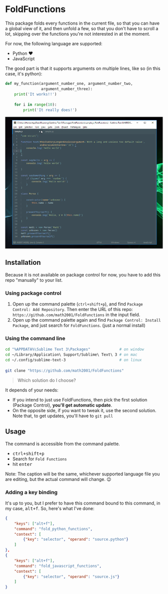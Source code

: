 # FoldFunctions

This package folds every functions in the current file, so that you can have a global view of it, and then unfold a few, so that you don't have to scroll a lot, skipping over the functions you're not interested in at the moment.

For now, the following language are supported:

- Python :heart:
- JavaScript

The good part is that it supports arguments on  multiple lines, like so (in this case, it's python):

```python
def my_function(argument_number_one, argument_number_two,
                argument_number_three):
    print('It works!!')

    for i in range(10):
        print('It really does!')
```

![Example of folding with this package - FoldFunctions - through the command palette of Sublime Text](fold-functions.gif)

## Installation

Because it is not available on package control for now, you have to add this repo "manually" to your list.

### Using package control

1. Open up the command palette (`ctrl+shift+p`), and find `Package Control: Add Repository`. Then enter the URL of this repo: `https://github.com/math2001/FoldFunctions` in the input field.
2. Open up the command palette again and find `Package Control: Install Package`, and just search for `FoldFunctions`. (just a normal install)

### Using the command line

```bash
cd "%APPDATA%\Sublime Text 3\Packages"             # on window
cd ~/Library/Application\ Support/Sublime\ Text\ 3 # on mac
cd ~/.config/sublime-text-3                        # on linux

git clone "https://github.com/math2001/FoldFunctions"
```

> Which solution do I choose?

It depends of your needs:

- If you intend to just use FoldFunctions, then pick the first solution (Package Control), **you'll get automatic update**.
- On the opposite side, if you want to tweak it, use the second solution. Note that, to get updates, you'll have to `git pull`

## Usage

The command is accessible from the command palette. 

- <kbd>ctrl+shift+p</kbd>
- Search for `Fold Functions`
- hit <kbd>enter</kbd>

Note: The caption will be the same, whichever supported language file you are editing, but the actual command will change. :wink:

### Adding a key binding

It's up to you, but I prefer to have this command bound to this command, in my case, <kbd>alt+f</kbd>. So, here's what I've done:


```json
{
    "keys": ["alt+f"],
    "command": "fold_python_functions",
    "context": [
        {"key": "selector", "operand": "source.python"}
    ]
},
{
    "keys": ["alt+f"],
    "command": "fold_javascript_functions",
    "context": [
        {"key": "selector", "operand": "source.js"}
    ]
}
```